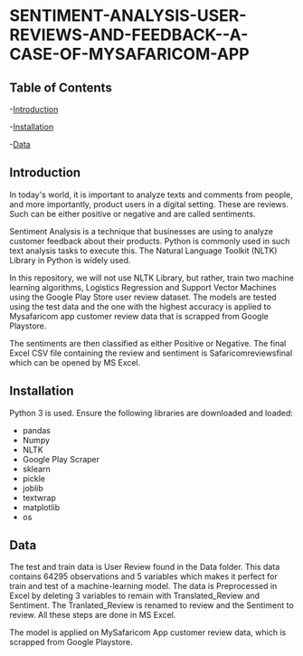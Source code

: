 # SENTIMENT-ANALYSIS-USER-REVIEWS-AND-FEEDBACK--A-CASE-OF-MYSAFARICOM-APP

## Table of Contents
-[Introduction](#Introduction)

-[Installation](#Installation)

-[Data](#Data)






## Introduction

In today's world, it is important to analyze texts and comments from people, and more importantly, product users in a digital setting. These are reviews. Such can be either positive or negative and are called sentiments.

Sentiment Analysis is a technique that businesses are using to analyze customer feedback about their products. Python is commonly used in such text analysis tasks to execute this. The Natural Language Toolkit (NLTK) Library in Python is widely used.

In this repository, we will not use NLTK Library, but rather, train two machine learning algorithms, Logistics Regression and Support Vector Machines using the Google Play Store user review dataset. The models are tested using the test data and the one with the highest accuracy is applied to Mysafaricom app customer review data that is scrapped from Google Playstore.

The sentiments are then classified as either Positive or Negative. The final Excel CSV file containing the review and sentiment is Safaricomreviewsfinal which can be opened by MS Excel.

## Installation

Python 3 is used. Ensure the following libraries are downloaded and loaded:

- pandas
- Numpy
- NLTK
- Google Play Scraper
- sklearn
- pickle
- joblib
- textwrap
- matplotlib
- os


## Data

The test and train data is User Review found in the Data folder. This data contains 64295 observations and 5 variables which makes it perfect for train and test of a machine-learning model. The data is Preprocessed in Excel by deleting 3 variables to remain with Translated_Review and Sentiment. The Tranlated_Review is renamed to review and the Sentiment to review. All these steps are done in MS Excel.

The model is applied on MySafaricom App customer review data, which is scrapped from Google Playstore.
